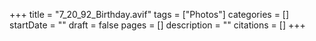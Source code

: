 +++
title = "7_20_92_Birthday.avif"
tags = ["Photos"]
categories = []
startDate = ""
draft = false
pages = []
description = ""
citations = []
+++
